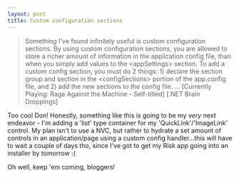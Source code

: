 ```yaml
---
layout: post
title: Custom configuration sections
---
```

>Something I've found infinitely useful is custom configuration sections.  By using custom configuration sections, you are allowed to store a richer amount of information in the application config file, than when you simply add values to the &lt;appSettings&gt; section.
>To add a custom config section, you must do 2 things: 1) declare the section group and section in the &lt;configSections&gt; portion of the app.config file, and 2) add the new sections to the config file.
>...
>\[Currently Playing: Rage Against the Machine - Self-titled\]
>\[.NET Brain Droppings\]

Too cool Don! Honestly, something like this is going to be my _very_ next endeavor - I'm adding a 'list' type container for my 'QuickLink'/'ImageLink' control. My plan isn't to use a NVC, but rather to hydrate a set amount of controls in an application/page using a custom config handler...this will have to wait a couple of days tho, since I've got to get my Risk app going into an installer by tomorrow :(

Oh well, keep 'em coming, bloggers!